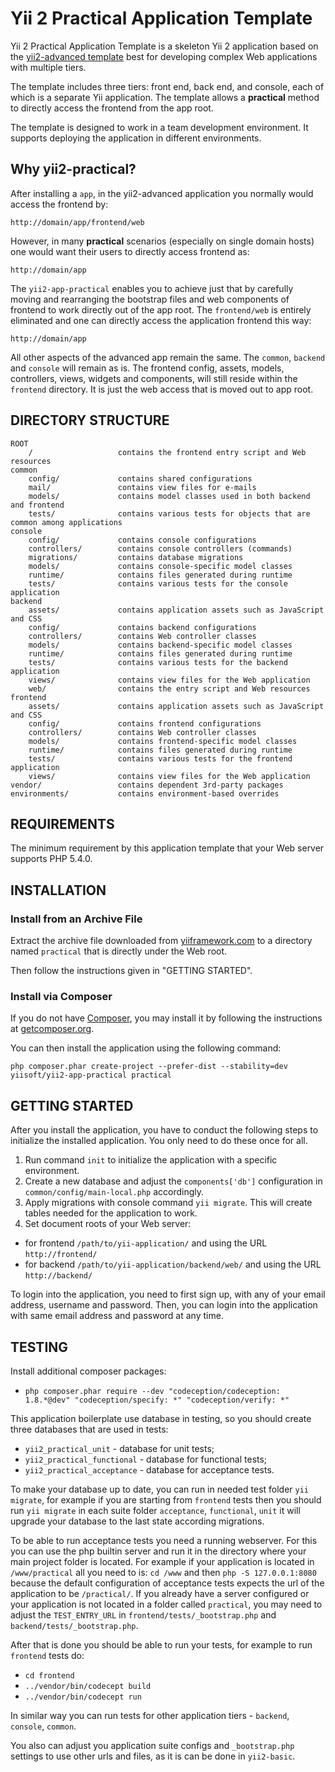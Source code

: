 Yii 2 Practical Application Template
====================================

Yii 2 Practical Application Template is a skeleton Yii 2 application based on the 
[yii2-advanced template](https://github.com/yiisoft/yii2-app-advanced/) best for 
developing complex Web applications with multiple tiers.

The template includes three tiers: front end, back end, and console, each of which
is a separate Yii application. The template allows a **practical** method to directly 
access the frontend from the app root.

The template is designed to work in a team development environment. It supports
deploying the application in different environments.

Why yii2-practical?
-------------------

After installing a `app`, in the yii2-advanced application you normally would access the
frontend by:

```
http://domain/app/frontend/web
```

However, in many **practical** scenarios (especially on single domain hosts) one 
would want their users to directly access frontend as:

```
http://domain/app
```

The `yii2-app-practical` enables you to achieve just that by carefully moving and rearranging the 
bootstrap files and web components of frontend to work directly out of the app root. The 
`frontend/web` is entirely eliminated and one can directly access the application frontend
this way:

```
http://domain/app
```

All other aspects of the advanced app remain the same. The `common`, `backend` and `console` will remain as is.
The frontend config, assets, models, controllers, views, widgets and components, will still reside within 
the `frontend` directory. It is just the web access that is moved out to app root.

DIRECTORY STRUCTURE
-------------------

```
ROOT
    /                   contains the frontend entry script and Web resources
common
	config/				contains shared configurations
	mail/				contains view files for e-mails
	models/				contains model classes used in both backend and frontend
	tests/				contains various tests for objects that are common among applications
console
	config/				contains console configurations
	controllers/		contains console controllers (commands)
	migrations/			contains database migrations
	models/				contains console-specific model classes
	runtime/			contains files generated during runtime
	tests/				contains various tests for the console application
backend
	assets/				contains application assets such as JavaScript and CSS
	config/				contains backend configurations
	controllers/		contains Web controller classes
	models/				contains backend-specific model classes
	runtime/			contains files generated during runtime
	tests/				contains various tests for the backend application
	views/				contains view files for the Web application
	web/				contains the entry script and Web resources
frontend
	assets/				contains application assets such as JavaScript and CSS
	config/				contains frontend configurations
	controllers/		contains Web controller classes
	models/				contains frontend-specific model classes
	runtime/			contains files generated during runtime
	tests/				contains various tests for the frontend application
	views/				contains view files for the Web application
vendor/					contains dependent 3rd-party packages
environments/			contains environment-based overrides
```


REQUIREMENTS
------------

The minimum requirement by this application template that your Web server supports PHP 5.4.0.


INSTALLATION
------------

### Install from an Archive File

Extract the archive file downloaded from [yiiframework.com](http://www.yiiframework.com/download/) to
a directory named `practical` that is directly under the Web root.

Then follow the instructions given in "GETTING STARTED".


### Install via Composer

If you do not have [Composer](http://getcomposer.org/), you may install it by following the instructions
at [getcomposer.org](http://getcomposer.org/doc/00-intro.md#installation-nix).

You can then install the application using the following command:

~~~
php composer.phar create-project --prefer-dist --stability=dev yiisoft/yii2-app-practical practical
~~~


GETTING STARTED
---------------

After you install the application, you have to conduct the following steps to initialize
the installed application. You only need to do these once for all.

1. Run command `init` to initialize the application with a specific environment.
2. Create a new database and adjust the `components['db']` configuration in `common/config/main-local.php` accordingly.
3. Apply migrations with console command `yii migrate`. This will create tables needed for the application to work.
4. Set document roots of your Web server:

- for frontend `/path/to/yii-application/` and using the URL `http://frontend/`
- for backend `/path/to/yii-application/backend/web/` and using the URL `http://backend/`

To login into the application, you need to first sign up, with any of your email address, username and password.
Then, you can login into the application with same email address and password at any time.

TESTING
-------

Install additional composer packages:
* `php composer.phar require --dev "codeception/codeception: 1.8.*@dev" "codeception/specify: *" "codeception/verify: *"`

This application boilerplate use database in testing, so you should create three databases that are used in tests:
* `yii2_practical_unit` - database for unit tests;
* `yii2_practical_functional` - database for functional tests;
* `yii2_practical_acceptance` - database for acceptance tests.

To make your database up to date, you can run in needed test folder `yii migrate`, for example
if you are starting from `frontend` tests then you should run `yii migrate` in each suite folder `acceptance`, `functional`, `unit`
it will upgrade your database to the last state according migrations.

To be able to run acceptance tests you need a running webserver. For this you can use the php builtin server and run it in the directory where your main project folder is located. For example if your application is located in `/www/practical` all you need to is:
`cd /www` and then `php -S 127.0.0.1:8080` because the default configuration of acceptance tests expects the url of the application to be `/practical/`.
If you already have a server configured or your application is not located in a folder called `practical`, you may need to adjust the `TEST_ENTRY_URL` in `frontend/tests/_bootstrap.php` and `backend/tests/_bootstrap.php`.

After that is done you should be able to run your tests, for example to run `frontend` tests do:

* `cd frontend`
* `../vendor/bin/codecept build`
* `../vendor/bin/codecept run`

In similar way you can run tests for other application tiers - `backend`, `console`, `common`.

You also can adjust you application suite configs and `_bootstrap.php` settings to use other urls and files, as it is can be done in `yii2-basic`.
